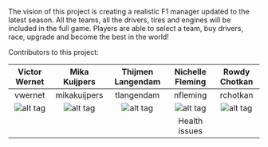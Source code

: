The vision of this project is creating a realistic F1 manager updated to the latest season.
All the teams, all the drivers, tires and engines will be included in the full game.
Players are able to select a team, buy drivers, race, upgrade and become the best in the world!



Contributors to this project:

| Victor Wernet | Mika Kuijpers | Thijmen Langendam      | Nichelle Fleming | Rowdy Chotkan |
| :-----------: | :-----------: | :--------------------: | :--------------: | :-----------: |
| vwernet       | mikakuijpers  | tlangendam             | nfleming         |rchotkan       |
| ![alt tag](http://tinyurl.com/haegpqr "Victor Wernet")| ![alt tag](http://i.picresize.com/images/2016/11/26/NLcbA.png "Mika Kuijpers")  | ![alt tag](http://i.picresize.com/images/2016/11/26/6B9XO.png "Thijmen Langendam")|![alt tag](http://i.picresize.com/images/2016/11/26/s8xH1.jpg "Nichelle Fleming") |![alt tag](https://goo.gl/HT2Z0o "Rowdy Chotkan")|
|               |               |                        | Health issues      |               |
